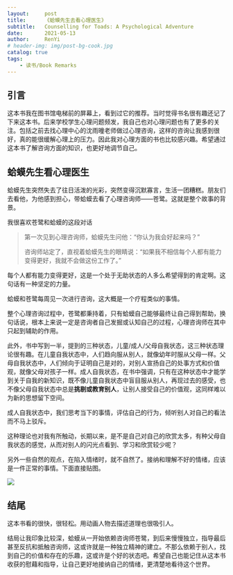 ```yaml
---
layout:     post
title:      《蛤蟆先生去看心理医生》
subtitle:   Counselling for Toads: A Psychological Adventure
date:       2021-05-13
author:     RenYi
# header-img: img/post-bg-cook.jpg
catalog: true
tags:
    - 读书/Book Remarks
---
```


## 引言

这本书我在图书馆电梯前的屏幕上，看到过它的推荐。当时觉得书名很有趣还记了下来这本书。后来学校学生心理问题频发，我自己也对心理问题也有了更多的关注。包括之前去找心理中心的沈雨曈老师做过心理咨询，这样的咨询让我感到很好，真的能很缓解心理上的压力。因此我对心理方面的书也比较感兴趣。希望通过这本书了解咨询方面的知识，也更好地调节自己。

## 蛤蟆先生看心理医生

蛤蟆先生突然失去了往日活泼的光彩，突然变得沉默寡言，生活一团糟糕。朋友们去看他，为他感到担心，带蛤蟆去看了心理咨询师——苍鹭。这就是整个故事的背景。

我很喜欢苍鹭和蛤蟆的这段对话

> 第一次见到心理咨询师，蛤蟆先生问他：“你认为我会好起来吗？”
>
> 咨询师站定了，直视着蛤蟆先生的眼睛说：“如果我不相信每个人都有能力变得更好，我就不会做这份工作了。”

每个人都有能力变得更好，这是一个处于无助状态的人多么希望得到的肯定啊。这句话有一种坚定的力量。

蛤蟆和苍鹭每周见一次进行咨询，这大概是一个疗程类似的事情。

整个心理咨询过程中，苍鹭都秉持着，只有蛤蟆自己能够最终让自己得到帮助，换句话说，根本上来说一定是咨询者自己发掘或认知自己的过程，心理咨询师在其中只起到辅助的作用。

此外，书中写到一半，提到的三种状态，儿童/成人/父母自我状态，这三种状态理论很有趣。在儿童自我状态中，人们趋向服从别人，就像幼年时服从父母一样。父母自我状态中，人们倾向于证明自己是对的，对别人宣扬自己的处事方式和价值观，就像父母对孩子一样。成人自我状态，在书中强调，只有在这种状态中才能学到关于自我的新知识，既不像儿童自我状态中盲目服从别人，再现过去的感受，也不像父母自我状态中总是**挑剔或教育别人**，让别人接受自己的价值观，这同样难以为新的思想留下空间。

成人自我状态中，我们思考当下的事情，评估自己的行为，倾听别人对自己的看法而不马上驳斥。

这种理论也对我有所触动，长期以来，是不是自己对自己的欣赏太多，有种父母自我状态的感觉，从而对别人的闪光点看到、学习和欣赏较少呢？



另外一些自然的观点，在陷入情绪时，就不自然了。接纳和理解不好的情绪，应该是一件正常的事情。下面直接贴图。

![](https://LEGION-GREEN.github.io/img/CounsellingForToads1.jpg)

## 结尾

这本书看的很快，很轻松。用动画人物去描述道理也很吸引人。

结局让我印象比较深，蛤蟆从一开始依赖咨询师苍鹭，到后来慢慢独立，指导最后甚至反抗和抵触咨询师，这或许就是一种独立精神的建立。不那么依赖于别人，找到自己的价值和存在的乐趣，这或许是个好的状态吧。希望自己也能记住从这本书收获的慰藉和指导，让自己更好地接纳自己的情绪，更清楚地看待这个世界。
